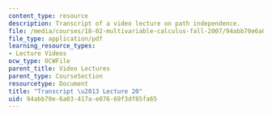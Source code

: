 ```yaml
---
content_type: resource
description: Transcript of a video lecture on path independence.
file: /media/courses/18-02-multivariable-calculus-fall-2007/94abb70e6a03417ae07669f3df85fa65_18_022007L20.pdf
file_type: application/pdf
learning_resource_types:
- Lecture Videos
ocw_type: OCWFile
parent_title: Video Lectures
parent_type: CourseSection
resourcetype: Document
title: "Transcript \u2013 Lecture 20"
uid: 94abb70e-6a03-417a-e076-69f3df85fa65
---
```

